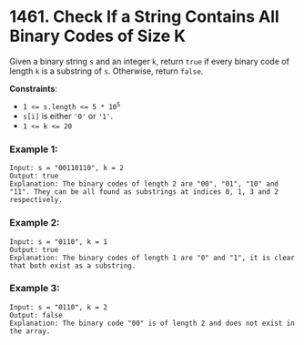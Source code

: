 # 1461. Check If a String Contains All Binary Codes of Size K

Given a binary string `s` and an integer `k`, return `true` if every binary code of length `k` is a substring of `s`. Otherwise, return `false`.

**Constraints**:
- <code>1 <= s.length <= 5 * 10<sup>5</sup></code>
- `s[i]` is either `'0'` or `'1'`.
- `1 <= k <= 20`

### Example 1:
```
Input: s = "00110110", k = 2
Output: true
Explanation: The binary codes of length 2 are "00", "01", "10" and "11". They can be all found as substrings at indices 0, 1, 3 and 2 respectively.
```

### Example 2:
```
Input: s = "0110", k = 1
Output: true
Explanation: The binary codes of length 1 are "0" and "1", it is clear that both exist as a substring. 
```

### Example 3:
```
Input: s = "0110", k = 2
Output: false
Explanation: The binary code "00" is of length 2 and does not exist in the array.
```
